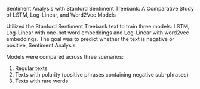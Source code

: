 Sentiment Analysis with Stanford Sentiment Treebank: A Comparative Study of LSTM, Log-Linear, and Word2Vec Models

Utilized the Stanford Sentiment Treebank text to train three models: LSTM, Log-Linear with one-hot word embeddings and Log-Linear with word2vec embeddings. 
The goal was to predict whether the text is negative or positive, Sentiment Analysis.

Models were compared across three scenarios:
1. Regular texts
2. Texts with polarity (positive phrases containing negative sub-phrases)
3. Texts with rare words

